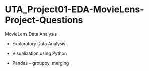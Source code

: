 # UTA_Project01-EDA-MovieLens-Project-Questions
MovieLens Data Analysis

- Exploratory Data Analysis

- Visualization using Python

- Pandas – groupby, merging 

